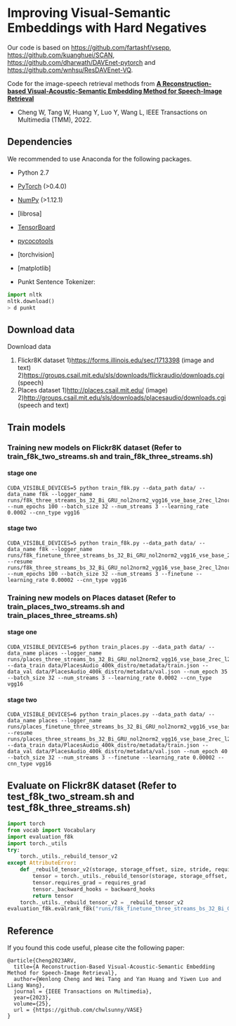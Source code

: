 # Improving Visual-Semantic Embeddings with Hard Negatives

Our code is based on https://github.com/fartashf/vsepp, https://github.com/kuanghuei/SCAN, https://github.com/dharwath/DAVEnet-pytorch and https://github.com/wnhsu/ResDAVEnet-VQ.

Code for the image-speech retrieval methods from
**[A Reconstruction-based Visual-Acoustic-Semantic Embedding Method for Speech-Image Retrieval](https://ieeexplore.ieee.org/document/9765364)**
* Cheng W, Tang W, Huang Y, Luo Y, Wang L, IEEE Transactions on Multimedia (TMM), 2022.

## Dependencies
We recommended to use Anaconda for the following packages.

* Python 2.7
* [PyTorch](http://pytorch.org/) (>0.4.0)
* [NumPy](http://www.numpy.org/) (>1.12.1)
* [librosa]
* [TensorBoard](https://github.com/TeamHG-Memex/tensorboard_logger)
* [pycocotools](https://github.com/cocodataset/cocoapi)
* [torchvision]
* [matplotlib]

* Punkt Sentence Tokenizer:
```python
import nltk
nltk.download()
> d punkt
```

## Download data

Download data
1. Flickr8K dataset
    1)https://forms.illinois.edu/sec/1713398 (image and text)
    2)https://groups.csail.mit.edu/sls/downloads/flickraudio/downloads.cgi (speech)
2. Places dataset
    1)http://places.csail.mit.edu/ (image)
    2)http://groups.csail.mit.edu/sls/downloads/placesaudio/downloads.cgi (speech and text)

## Train models

### Training new models on Flickr8K dataset (Refer to train_f8k_two_streams.sh and train_f8k_three_streams.sh)

#### stage one
```shell
CUDA_VISIBLE_DEVICES=5 python train_f8k.py --data_path data/ --data_name f8k --logger_name runs/f8k_three_streams_bs_32_Bi_GRU_nol2norm2_vgg16_vse_base_2rec_l2norm_smooth1.0 --num_epochs 100 --batch_size 32 --num_streams 3 --learning_rate 0.0002 --cnn_type vgg16
```

#### stage two
```shell
CUDA_VISIBLE_DEVICES=5 python train_f8k.py --data_path data/ --data_name f8k --logger_name runs/f8k_finetune_three_streams_bs_32_Bi_GRU_nol2norm2_vgg16_vse_base_2rec_l2norm_smooth1.0 --resume runs/f8k_three_streams_bs_32_Bi_GRU_nol2norm2_vgg16_vse_base_2rec_l2norm_smooth1.0/model_best.pth.tar --num_epochs 100 --batch_size 32 --num_streams 3 --finetune --learning_rate 0.00002 --cnn_type vgg16
```

### Training new models on Places dataset (Refer to train_places_two_streams.sh and train_places_three_streams.sh)

#### stage one
```shell
CUDA_VISIBLE_DEVICES=6 python train_places.py --data_path data/ --data_name places --logger_name runs/places_three_streams_bs_32_Bi_GRU_nol2norm2_vgg16_vse_base_2rec_l2norm_smooth2.0 --data_train data/PlacesAudio_400k_distro/metadata/train.json --data_val data/PlacesAudio_400k_distro/metadata/val.json --num_epoch 35 --batch_size 32 --num_streams 3 --learning_rate 0.0002 --cnn_type vgg16
```

#### stage two
```shell
CUDA_VISIBLE_DEVICES=6 python train_places.py --data_path data/ --data_name places --logger_name runs/places_finetune_three_streams_bs_32_Bi_GRU_nol2norm2_vgg16_vse_base_2rec_l2norm_smooth2.0 --resume runs/places_three_streams_bs_32_Bi_GRU_nol2norm2_vgg16_vse_base_2rec_l2norm_smooth2.0/model_best.pth.tar --data_train data/PlacesAudio_400k_distro/metadata/train.json --data_val data/PlacesAudio_400k_distro/metadata/val.json --num_epoch 40 --batch_size 32 --num_streams 3 --finetune --learning_rate 0.00002 --cnn_type vgg16
```



## Evaluate on Flickr8K dataset (Refer to test_f8k_two_stream.sh and test_f8k_three_streams.sh)

```python
import torch
from vocab import Vocabulary
import evaluation_f8k
import torch._utils
try:
    torch._utils._rebuild_tensor_v2
except AttributeError:
    def _rebuild_tensor_v2(storage, storage_offset, size, stride, requires_grad, backward_hooks):
        tensor = torch._utils._rebuild_tensor(storage, storage_offset, size, stride)
        tensor.requires_grad = requires_grad
        tensor._backward_hooks = backward_hooks
        return tensor
    torch._utils._rebuild_tensor_v2 = _rebuild_tensor_v2
evaluation_f8k.evalrank_f8k("runs/f8k_finetune_three_streams_bs_32_Bi_GRU_nol2norm2_vgg16_vse_base_2rec_l2norm_smooth2.0/model_best.pth.tar", data_path='data/', split="test", fold5=False)
```

## Reference

If you found this code useful, please cite the following paper:

    @article{Cheng2023ARV,
      title={A Reconstruction-Based Visual-Acoustic-Semantic Embedding Method for Speech-Image Retrieval},
      author={Wenlong Cheng and Wei Tang and Yan Huang and Yiwen Luo and Liang Wang},
      journal = {IEEE Transactions on Multimedia},
      year={2023},
      volume={25},
      url = {https://github.com/chwlsunny/VASE}
    }
